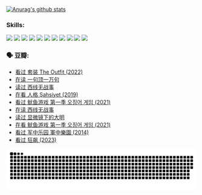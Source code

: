 
[![Anurag's github stats](https://github-readme-stats.vercel.app/api?username=w940853815)](https://github.com/anuraghazra/github-readme-stats)

### Skills:

<code><img height="32" src="https://cdn.jsdelivr.net/npm/simple-icons@v5/icons/python.svg"></code>
<code><img height="32" src="https://cdn.jsdelivr.net/npm/simple-icons@v5/icons/javascript.svg"></code>
<code><img height="32" src="https://cdn.jsdelivr.net/npm/simple-icons@v5/icons/django.svg"></code>
<code><img height="32" src="https://cdn.jsdelivr.net/npm/simple-icons@v5/icons/flask.svg"></code>
<code><img height="32" src="https://cdn.jsdelivr.net/npm/simple-icons@v5/icons/vuetify.svg"></code>
<code><img height="32" src="https://cdn.jsdelivr.net/npm/simple-icons@v5/icons/git.svg"></code>
<code><img height="32" src="https://cdn.jsdelivr.net/npm/simple-icons@v5/icons/docker.svg"></code>
<code><img height="32" src="https://cdn.jsdelivr.net/npm/simple-icons@v5/icons/postgresql.svg"></code>
<code><img height="32" src="https://cdn.jsdelivr.net/npm/simple-icons@v5/icons/elasticsearch.svg"></code>
<code><img height="32" src="https://cdn.jsdelivr.net/npm/simple-icons@v5/icons/macos.svg"></code>
<code><img height="32" src="https://cdn.jsdelivr.net/npm/simple-icons@v5/icons/linux.svg"></code>

### 🗣 豆瓣:

<!-- DOUBAN-ACTIVITIES:START -->
- [看过 套装 The Outfit‎ (2022)](https://www.douban.com/people/136069238/status/4162666216/?_i=78169927)
- [在读 一句顶一万句](https://www.douban.com/people/136069238/status/4159175551/?_i=78169927)
- [读过 西线无战事](https://www.douban.com/people/136069238/status/4159174932/?_i=78169927)
- [在看 人格 Şahsiyet‎ (2019)](https://www.douban.com/people/136069238/status/4156515578/?_i=78169927)
- [看过 鱿鱼游戏 第一季 오징어 게임‎ (2021)](https://www.douban.com/people/136069238/status/4155581327/?_i=78169927)
- [在读 西线无战事](https://www.douban.com/people/136069238/status/4152732008/?_i=78169927)
- [读过 显微镜下的大明](https://www.douban.com/people/136069238/status/4151770126/?_i=78169927)
- [在看 鱿鱼游戏 第一季 오징어 게임‎ (2021)](https://www.douban.com/people/136069238/status/4150463590/?_i=78169927)
- [看过 军中乐园 軍中樂園‎ (2014)](https://www.douban.com/people/136069238/status/4150454414/?_i=78169927)
- [看过 狂飙‎ (2023)](https://www.douban.com/people/136069238/status/4149900774/?_i=78169927)
<!-- DOUBAN-ACTIVITIES:END -->


![Snake animation](https://raw.githubusercontent.com/w940853815/w940853815/output/github-contribution-grid-snake.svg)

<!--
**w940853815/w940853815** is a ✨ _special_ ✨ repository because its `README.md` (this file) appears on your GitHub profile.

Here are some ideas to get you started:

- 🔭 I’m currently working on ...
- 🌱 I’m currently learning ...
- 👯 I’m looking to collaborate on ...
- 🤔 I’m looking for help with ...
- 💬 Ask me about ...
- 📫 How to reach me: ...
- 😄 Pronouns: ...
- ⚡ Fun fact: ...
-->
